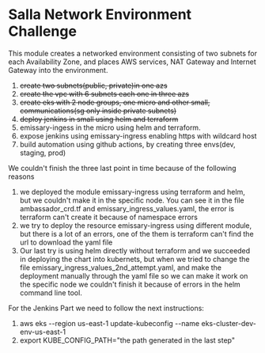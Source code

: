 # Salla Network Environment Challenge

This module creates a networked environment consisting of two subnets for each Availability Zone, and places
AWS services, NAT Gateway and Internet Gateway into the environment.

1. ~~create two subnets(public, private)in one azs~~
2. ~~create the vpc with 6 subnets each one in three azs~~
3. ~~create eks with 2 node groups, one micro and other small, communications(sg only inside private subnets)~~
4. ~~deploy jenkins in small using helm and terraform~~
5. emissary-ingess in the micro using helm and terraform.
6. expose jenkins using emissary-ingress enabling https with wildcard host
7. build automation using github actions, by creating three envs(dev, staging, prod)



 We couldn't finish the three last point in time because of the following reasons
 1. we deployed the module emissary-ingress using terraform and helm, but we couldn't make it in the specific node. 
You can see it in the file ambassador_crd.tf and emissary_ingress_values.yaml, the error is terraform can't create it
because of namespace errors
 2. we try to deploy the resource emissary-ingress using different module, but there is a lot of an errors, one of the them is terraform can't find
the url to download the yaml file
 3. Our last try is using helm directly without terraform and we succeeded in deploying the chart into kubernets, but when we 
tried to change the file emissary_ingress_values_2nd_attempt.yaml, and make the deployment manually through the yaml file so we can make it work
on the specific node we couldn't finish it because of errors in the helm command line tool.

For the Jenkins Part we need to follow the next instructions:

1. aws eks --region us-east-1 update-kubeconfig --name eks-cluster-dev-env-us-east-1
2. export KUBE_CONFIG_PATH="the path generated in the last step"

 